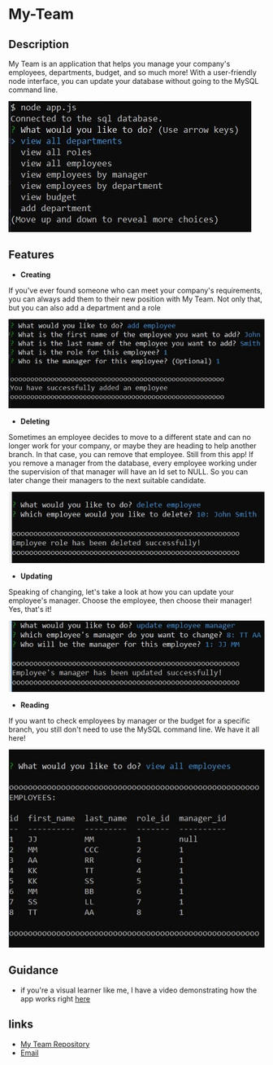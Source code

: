 # My-Team

## Description
My Team is an application that helps you manage your company's employees, departments, budget, and so much more! With a user-friendly node interface, you can update your database without going to the MySQL command line.

![ScreenShot of Main Interface](/assets/Images/mainInterface.jpg?raw=true)

## Features 

- **Creating** 

If you've ever found someone who can meet your company's requirements, you can always add them to their new position with My Team.
Not only that, but you can also add a department and a role

![ScreenShot of Main Interface](/assets/Images/add.jpg?raw=true)

- **Deleting**

Sometimes an employee decides to move to a different state and can no longer work for your company, or maybe they are heading to help another branch. In that case, you can remove that employee. Still from this app!
If you remove a manager from the database, every employee working under the supervision of that manager will have an Id set to NULL. So you can later change their managers to the next suitable candidate.

![ScreenShot of Deleting from database](/assets/Images/delete.jpg?raw=true)

- **Updating**

Speaking of changing, let's take a look at how you can update your employee's manager. Choose the employee, then choose their manager! Yes, that's it!

![ScreenShot of updating the database](/assets/Images/update.jpg?raw=true)

- **Reading**

If you want to check employees by manager or the budget for a specific branch, you still don't need to use the MySQL command line. We have it all here!

![ScreenShot of viewing from the database](/assets/Images/read.jpg?raw=true)

## Guidance 

* if you're a visual learner like me, I have a video demonstrating how the app works right [here](https://drive.google.com/file/d/1o8IZftFWqU_vv8reMliil4zm8SCkrKBU/view?usp=sharing)

## links 
- [My Team Repository](https://github.com/Makispear/My-Team)
- [Email](mailto:maki-miko@hotmail.com)

